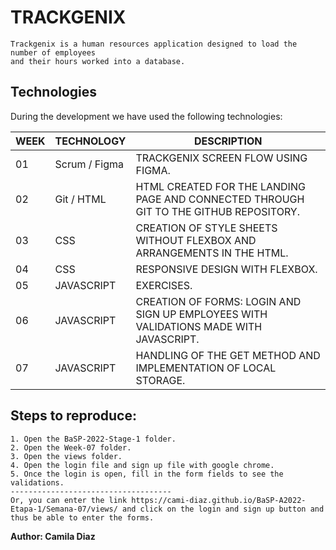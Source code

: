 # TRACKGENIX 
```
Trackgenix is ​​a human resources application designed to load the number of employees 
and their hours worked into a database.
```
## Technologies
During the development we have used the following technologies:

| WEEK | TECHNOLOGY | DESCRIPTION |
| ------ | ------ | ------ |
| 01 |  Scrum / Figma | TRACKGENIX SCREEN FLOW USING FIGMA.
| 02 |  Git / HTML | HTML CREATED FOR THE LANDING PAGE AND CONNECTED THROUGH GIT TO THE GITHUB REPOSITORY.
| 03 |  CSS | CREATION OF STYLE SHEETS WITHOUT FLEXBOX AND ARRANGEMENTS IN THE HTML.
| 04 |  CSS | RESPONSIVE DESIGN WITH FLEXBOX.
| 05 |  JAVASCRIPT | EXERCISES.
| 06 |  JAVASCRIPT | CREATION OF FORMS: LOGIN AND SIGN UP EMPLOYEES WITH VALIDATIONS MADE WITH JAVASCRIPT.
| 07 |  JAVASCRIPT | HANDLING OF THE GET METHOD AND IMPLEMENTATION OF LOCAL STORAGE.
## Steps to reproduce: 
```
1. Open the BaSP-2022-Stage-1 folder.
2. Open the Week-07 folder.
3. Open the views folder.
4. Open the login file and sign up file with google chrome.
5. Once the login is open, fill in the form fields to see the validations.
------------------------------------
Or, you can enter the link https://cami-diaz.github.io/BaSP-A2022-Etapa-1/Semana-07/views/ and click on the login and sign up button and thus be able to enter the forms.
```
**Author: Camila Diaz**
